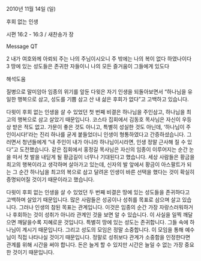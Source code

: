 2010년 11월 14일 (일)

후회 없는 인생



시편 16:2 - 16:3 / 새찬송가  장


Message QT

2 내가 여호와께 아뢰되 주는 나의 주님이시오니 주 밖에는 나의 복이 없다 하였나이다 
3 땅에 있는 성도들은 존귀한 자들이니 나의 모든 즐거움이 그들에게 있도다

해석도움





질병으로 말미암아 임종의 위기를 앞둔 다윗은 자기 인생을 되돌아보면서 “하나님을 유일한 행복으로 삼고, 성도를 기쁨 삼고 산 내 삶은 후회가 없다”고 고백하고 있습니다. 

다윗이 후회 없는 인생을 살 수 있었던 첫 번째 비결은 하나님을 주인삼고, 하나님을 최고의 행복으로 삼고 살았기 때문입니다. 코스타 집회에서 김동호 목사님은 자신이 우등상 받은 적도 없고. 가문이 좋은 것도 아니고, 특별히 성실한 것도 아닌데, ‘하나님이 주인이시다!’라는 진리 하나를 굳게 붙들었더니 인생이 형통하였다고 간증하셨습니다. 그러면서 청년들에게 “내 주인이 내가 아니라 하나님이시라면, 인생 정말 근사해 질 수 있다”고 도전했습니다. 같은 집회에서 홍정길 목사님은 자신의 임종이 이루어지는 순간 눈을 떠서 첫 발을 내딛게 될 황금길이 너무나 기대된다고 했습니다. 세상 사람들은 황금을 최고의 행복이라고 생각하며 살아가고 있는데, 신자의 발 앞에서 황금이 아스팔트가 되는 그 순간 하나님을 최고의 복으로 삼고 달려온 인생이 바른 선택을 했다는 것이 확실히 증명되어질 것이기 때문이라고 했습니다. 

다윗이 후회 없는 인생을 살 수 있었던 두 번째 비결은 땅에 있는 성도들을 존귀하다고 고백하며 살았기 때문입니다. 많은 사람들은 성공이나 성취를 목표로 삼으며 살고 있습니다. 그러나 인생의 참된 목표는 관계입니다. 이것은 임종의 순간 가장 자랑스러워하거나 후회하는 것이 성취가 아니라 관계인 것을 보면 알 수 있습니다. 이 사실을 일찍 깨달으면 깨달을수록 지혜로운 것입니다. 특별히 땅에 있는 성도는 존귀합니다. 그들 속에 하나님이 계시기 때문입니다. 그리고 성도의 모임은 정말 소중합니다. 이 모임을 통해 예수님이 직접 나타나실 것이기 때문입니다. 정말로 성취보다 관계가 소중함을 인정한다면 관계를 위해 시간을 써야 합니다. 돈은 늘게 할 수 있지만 시간은 늘일 수 없는 가장 중요한 것이기 때문입니다.